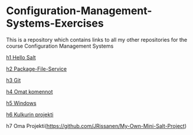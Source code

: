 # Configuration-Management-Systems-Exercises
This is a repository which contains links to all my other repositories for the course Configuration Management Systems

[h1 Hello Salt](https://github.com/JRissanen/h1-Hello-Salt)

[h2 Package-File-Service](https://github.com/JRissanen/h2-Package-File-Service)

[h3 Git](https://github.com/JRissanen/GitCar)

[h4 Omat komennot](https://github.com/JRissanen/h4-Omat-komennot)

[h5 Windows](https://github.com/JRissanen/h5-Windows)

[h6 Kulkurin projekti](https://github.com/JRissanen/h6-Kulkurin-projekti)

h7 Oma Projekti(https://github.com/JRissanen/My-Own-Mini-Salt-Project)

